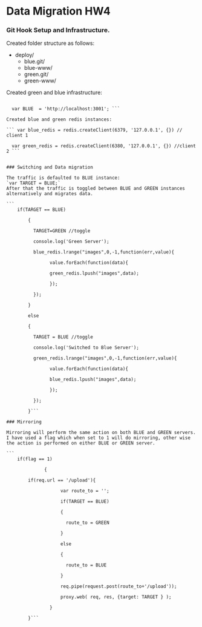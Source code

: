 # Data Migration HW4

### Git Hook Setup and Infrastructure.

Created folder structure as follows:

* deploy/
  * blue.git/
  * blue-www/
  * green.git/
  * green-www/

Created green and blue infrastructure:

```` var GREEN = 'http://localhost:3000';
 
  var BLUE  = 'http://localhost:3001'; ```

Created blue and green redis instances:

``` var blue_redis = redis.createClient(6379, '127.0.0.1', {}) // client 1
 
  var green_redis = redis.createClient(6380, '127.0.0.1', {}) //client 2 ```


### Switching and Data migration

The traffic is defaulted to BLUE instance: 
`var TARGET = BLUE;`
After that the traffic is toggled between BLUE and GREEN instances alternatively and migrates data.

```
	if(TARGET == BLUE)
  
        {
  
          TARGET=GREEN //toggle

          console.log('Green Server');

          blue_redis.lrange("images",0,-1,function(err,value){

                value.forEach(function(data){

                green_redis.lpush("images",data);
       
                });
  
          });
  
        }
  
        else
  
        {
  
          TARGET = BLUE //toggle
  
          console.log('Switched to Blue Server');
  
          green_redis.lrange("images",0,-1,function(err,value){
  
                value.forEach(function(data){
  
                blue_redis.lpush("images",data);
  
                });
  
          });
  
        }```

### Mirroring

Mirroring will perform the same action on both BLUE and GREEN servers. I have used a flag which when set to 1 will do mirroring, other wise the action is performed on either BLUE or GREEN server.

```  
	if(flag == 1)
  
              {

		if(req.url == '/upload'){
  
                    var route_to = '';
  
                    if(TARGET == BLUE)
  
                    {
  
                      route_to = GREEN
  
                    }
  
                    else
  
                    {
  
                      route_to = BLUE
  
                    }
  
                    req.pipe(request.post(route_to+'/upload'));
  
                    proxy.web( req, res, {target: TARGET } );
  
              	}

		}```


